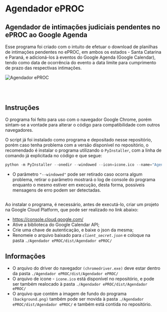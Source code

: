 # Agendador ePROC


## Agendador de intimações judiciais pendentes no ePROC ao Google Agenda
Esse programa foi criado com o intuito de efetuar o download de planilhas de intimações pendentes no ePROC, em ambos os estados - Santa Catarina e Paraná, e adicioná-los à eventos do Google Agenda (Google Calendar), tendo como data de ocorrência do evento a data limite para cumprimento de prazo das respectivas intimações.


![Agendador ePROC](https://cdn.discordapp.com/attachments/810687915045814293/934955120821682206/3aebb01f4ab9edab8d093e0b6188ac35.png)
## 
</br >

## Instruções
O programa foi feito para uso com o navegador Google Chrome, porém sintam-se a vontade para alterar o código para compatibilidade com outros navegadores. </br >

O script já foi instalado como programa e depositado nesse repositório, porém caso tenha problema com a versão disponível no repositório, o recomendado é instalar o programa utilizando o `PyInstaller`, com a linha de comando já explicitada no código e que segue:
```python
python -m PyInstaller --onedir --windowed --icon=icone.ico --name="Agendador ePROC" Agendador.py
```
* O parâmetro `"--windowed"` pode ser retirado caso ocorra algum problema, retirar o parâmetro mostrará o log de console do programa enquanto o mesmo estiver em execução, desta forma, possíveis mensagens de erro podem ser detectadas.
##

Ao instalar o programa, é necessário, antes de executá-lo, criar um projeto na Google Cloud Platform, que pode ser realizado no link abaixo:
* <https://console.cloud.google.com/>
* Ative a biblioteca do Google Calendar API;
* Crie uma chave de autenticação, e baixe o json da mesma;
* Renomeie o arquivo baixado para _`client_secret.json`_ e coloque na pasta `./Agendador ePROC/dist/Agendador ePROC/`

## Informações
* O arquivo do driver do navegador `(chromedriver.exe)` deve estar dentro da pasta `./Agendador ePROC/dist/Agendador ePROC/`
* O arquivo de icone - `icone.ico` está disponível no repositório, e pode ser também realocado à pasta `./Agendador ePROC/dist/Agendador ePROC/`
* O arquivo que contém a imagem de fundo do programa `(background.png)` também pode ser movida à pasta `./Agendador ePROC/dist/Agendador ePROC/` e também está contida no repositório.
